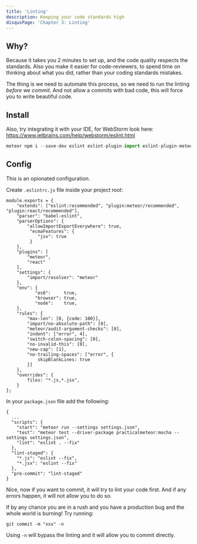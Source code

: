 ```yaml
---
title: 'Linting'
description: Keeping your code standards high
disqusPage: 'Chapter 3: Linting'
---
```


## Why?

Because it takes you 2 minutes to set up, and the code quality respects the standards. Also you make it easier for code-reviewers, to spend time
on thinking about what you did, rather than your coding standards mistakes.

The thing is we need to automate this process, so we need to run the linting *before we commit*.
And not allow a commits with bad code, this will force you to write beautiful code.

## Install

Also, try integrating it with your IDE, for WebStorm look here: https://www.jetbrains.com/help/webstorm/eslint.html 

```js
meteor npm i --save-dev eslint eslint-plugin-import eslint-plugin-meteor eslint-plugin-react eslint-import-resolver-meteor lint-staged pre-commit
```

## Config 

This is an opionated configuration.

Create `.eslintrc.js` file inside your project root:
```
module.exports = {
    "extends": ["eslint:recommended", "plugin:meteor/recommended", "plugin:react/recommended"],
    "parser": "babel-eslint",
    "parserOptions": {
        "allowImportExportEverywhere": true,
         "ecmaFeatures": {
            "jsx": true
         }
    },
    "plugins": [
        "meteor",
        "react"
    ],
    "settings": {
        "import/resolver": "meteor"
    },
    "env": {
           "es6":     true,
           "browser": true,
           "node":    true,
    },
    "rules": {
        "max-len": [0, {code: 100}],
        "import/no-absolute-path": [0],
        "meteor/audit-argument-checks": [0],
        "indent": ["error", 4],
        "switch-colon-spacing": [0],
        "no-invalid-this": [0],
        "new-cap": [1],
        "no-trailing-spaces": ["error", {
            skipBlankLines: true
        }]
    },
    "overrides": {
        files: "*.js,*.jsx",
    }
};
```

In your `package.json` file add the following:

```
{
  ...
  "scripts": {
    "start": "meteor run --settings settings.json",
    "test": "meteor test --driver-package practicalmeteor:mocha --settings settings.json",
    "lint": "eslint . --fix"
  },
  "lint-staged": {
    "*.js": "eslint --fix",
    "*.jsx": "eslint --fix"
  },
  "pre-commit": "lint-staged"
}
```

Nice, now if you want to commit, it will try to lint your code first. And if any errors happen, it will not allow you to do so.

If by any chance you are in a rush and you have a production bug and the whole world is burning! Try running:
```
git commit -m "xxx" -n
```

Using `-n` will bypass the linting and it will allow you to commit directly.